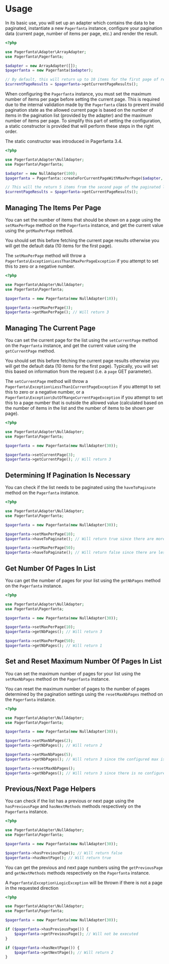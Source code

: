 # Usage

In its basic use, you will set up an adapter which contains the data to be paginated, instantiate a new `Pagerfanta` instance, configure your pagination data (current page, number of items per page, etc.) and render the result.

```php
<?php

use Pagerfanta\Adapter\ArrayAdapter;
use Pagerfanta\Pagerfanta;

$adapter = new ArrayAdapter([]);
$pagerfanta = new Pagerfanta($adapter);

// By default, this will return up to 10 items for the first page of results
$currentPageResults = $pagerfanta->getCurrentPageResults();
```

When configuring the `Pagerfanta` instance, you must set the maximum number of items per page before setting the current page. This is required due to the internal validation made by the `Pagerfanta` class to prevent invalid pagination state as the allowed current page is based on the number of items in the pagination list (provided by the adapter) and the maximum number of items per page. To simplify this part of setting the configuration, a static constructor is provided that will perform these steps in the right order.

<div class="docs-note docs-note--new-feature">The static constructor was introduced in Pagerfanta 3.4.</div>

```php
<?php

use Pagerfanta\Adapter\NullAdapter;
use Pagerfanta\Pagerfanta;

$adapter = new NullAdapter(100);
$pagerfanta = Pagerfanta::createForCurrentPageWithMaxPerPage($adapter, 2, 5);

// This will the return 5 items from the second page of the paginated list
$currentPageResults = $pagerfanta->getCurrentPageResults();
```

## Managing The Items Per Page

You can set the number of items that should be shown on a page using the `setMaxPerPage` method on the `Pagerfanta` instance, and get the current value using the `getMaxPerPage` method.

You should set this before fetching the current page results otherwise you will get the default data (10 items for the first page).

The `setMaxPerPage` method will throw a `Pagerfanta\Exception\LessThan1MaxPerPageException` if you attempt to set this to zero or a negative number.

```php
<?php

use Pagerfanta\Adapter\NullAdapter;
use Pagerfanta\Pagerfanta;

$pagerfanta = new Pagerfanta(new NullAdapter(10));

$pagerfanta->setMaxPerPage(3);
$pagerfanta->getMaxPerPage(); // Will return 3
```

## Managing The Current Page

You can set the current page for the list using the `setCurrentPage` method on the `Pagerfanta` instance, and get the current value using the `getCurrentPage` method.

You should set this before fetching the current page results otherwise you will get the default data (10 items for the first page). Typically, you will set this based on information from the request (i.e. a `page` GET parameter).

The `setCurrentPage` method will throw a `Pagerfanta\Exception\LessThan1CurrentPageException` if you attempt to set this to zero or a negative number, or a `Pagerfanta\Exception\OutOfRangeCurrentPageException` if you attempt to set this to a page number that is outside the allowed value (calculated based on the number of items in the list and the number of items to be shown per page).

```php
<?php

use Pagerfanta\Adapter\NullAdapter;
use Pagerfanta\Pagerfanta;

$pagerfanta = new Pagerfanta(new NullAdapter(30));

$pagerfanta->setCurrentPage(3);
$pagerfanta->getCurrentPage(); // Will return 3
```

## Determining If Pagination Is Necessary

You can check if the list needs to be paginated using the `haveToPaginate` method on the `Pagerfanta` instance.

```php
<?php

use Pagerfanta\Adapter\NullAdapter;
use Pagerfanta\Pagerfanta;

$pagerfanta = new Pagerfanta(new NullAdapter(30));

$pagerfanta->setMaxPerPage(10);
$pagerfanta->haveToPaginate(); // Will return true since there are more items than the max per page

$pagerfanta->setMaxPerPage(50);
$pagerfanta->haveToPaginate(); // Will return false since there are less items than the max per page
```

## Get Number Of Pages In List

You can get the number of pages for your list using the `getNbPages` method on the `Pagerfanta` instance.

```php
<?php

use Pagerfanta\Adapter\NullAdapter;
use Pagerfanta\Pagerfanta;

$pagerfanta = new Pagerfanta(new NullAdapter(30));

$pagerfanta->setMaxPerPage(10);
$pagerfanta->getNbPages(); // Will return 3

$pagerfanta->setMaxPerPage(50);
$pagerfanta->getNbPages(); // Will return 1
```

## Set and Reset Maximum Number Of Pages In List

You can set the maximum number of pages for your list using the `setMaxNbPages` method on the `Pagerfanta` instance.

You can reset the maximum number of pages to the number of pages determined by the pagination settings using the `resetMaxNbPages` method on the `Pagerfanta` instance.

```php
<?php

use Pagerfanta\Adapter\NullAdapter;
use Pagerfanta\Pagerfanta;

$pagerfanta = new Pagerfanta(new NullAdapter(30));

$pagerfanta->setMaxNbPages(2);
$pagerfanta->getNbPages(); // Will return 2

$pagerfanta->setMaxNbPages(5);
$pagerfanta->getNbPages(); // Will return 3 since the configured max is less than the number of pages

$pagerfanta->resetMaxNbPages();
$pagerfanta->getNbPages(); // Will return 3 since there is no configured max
```

## Previous/Next Page Helpers

You can check if the list has a previous or next page using the `hasPreviousPage` and `hasNextMethods` methods respectively on the `Pagerfanta` instance.

```php
<?php

use Pagerfanta\Adapter\NullAdapter;
use Pagerfanta\Pagerfanta;

$pagerfanta = new Pagerfanta(new NullAdapter(30));

$pagerfanta->hasPreviousPage(); // Will return false
$pagerfanta->hasNextPage(); // Will return true
```

You can get the previous and next page numbers using the `getPreviousPage` and `getNextMethods` methods respectively on the `Pagerfanta` instance.

A `Pagerfanta\Exception\LogicException` will be thrown if there is not a page in the requested direction

```php
<?php

use Pagerfanta\Adapter\NullAdapter;
use Pagerfanta\Pagerfanta;

$pagerfanta = new Pagerfanta(new NullAdapter(30));

if ($pagerfanta->hasPreviousPage()) {
    $pagerfanta->getPreviousPage(); // Will not be executed
}

if ($pagerfanta->hasNextPage()) {
    $pagerfanta->getNextPage(); // Will return 2
}
```

